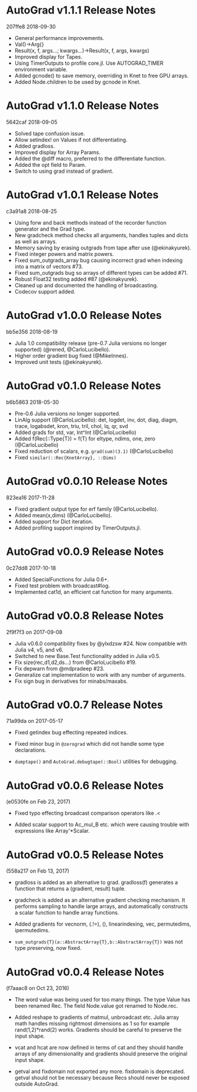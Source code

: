 AutoGrad v1.1.1 Release Notes
=============================
207ffe8 2018-09-30

* General performance improvements.
* Val()->Arg{}
* Result(x, f, args...; kwargs...)->Result(x, f, args, kwargs)
* Improved display for Tapes.
* Using TimerOutputs to profile core.jl. Use AUTOGRAD_TIMER environment variable.
* Added gcnode() to save memory, overriding in Knet to free GPU arrays.
* Added Node.children to be used by gcnode in Knet.


AutoGrad v1.1.0 Release Notes
=============================
5642caf 2018-09-05

* Solved tape confusion issue.
* Allow setindex! on Values if not differentiating.
* Added gradloss.
* Improved display for Array Params.
* Added the @diff macro, preferred to the differentiate function.
* Added the opt field to Param.
* Switch to using grad instead of gradient.

AutoGrad v1.0.1 Release Notes
=============================
c3a91a8 2018-08-25

* Using forw and back methods instead of the recorder function generator and the Grad type.
* New gradcheck method checks all arguments, handles tuples and dicts as well as arrays.
* Memory saving by erasing outgrads from tape after use (@ekinakyurek).
* Fixed integer powers and matrix powers.
* Fixed sum_outgrads_array bug causing incorrect grad when indexing into a matrix of vectors #73.
* Fixed sum_outgrads bug so arrays of different types can be added #71.
* Robust Float32 testing added #87 (@ekinakyurek).
* Cleaned up and documented the handling of broadcasting.
* Codecov support added.

AutoGrad v1.0.0 Release Notes
=============================
bb5e356 2018-08-19

* Julia 1.0 compatibility release (pre-0.7 Julia versions no longer supported) (@rened, @CarloLucibello).
* Higher order gradient bug fixed (@MikeInnes).
* Improved unit tests (@ekinakyurek).


AutoGrad v0.1.0 Release Notes
=============================
b6b5863 2018-05-30

* Pre-0.6 Julia versions no longer supported.
* LinAlg support (@CarloLucibello): det, logdet, inv, dot, diag, diagm, trace, logabsdet, kron, triu, tril, chol, lq, qr, svd
* Added grads for std, var, Int^Int (@CarloLucibello)
* Added f(Rec(::Type{T}) = f(T) for eltype, ndims, one, zero (@CarloLucibello)
* Fixed reduction of scalars, e.g. `grad(sum)(3.1)` (@CarloLucibello)
* Fixed `similar(::Rec{KnetArray}, ::Dims)`


AutoGrad v0.0.10 Release Notes
==============================
823ea16 2017-11-28

* Fixed gradient output type for erf family (@CarloLucibello).
* Added mean(x,dims) (@CarloLucibello).
* Added support for Dict iteration.
* Added profiling support inspired by TimerOutputs.jl.


AutoGrad v0.0.9 Release Notes
=============================
0c27dd8 2017-10-18

* Added SpecialFunctions for Julia 0.6+.
* Fixed test problem with broadcast#log.
* Implemented cat1d, an efficient cat function for many arguments.


AutoGrad v0.0.8 Release Notes
=============================
2f9f7f3 on 2017-09-08

* Julia v0.6.0 compatibility fixes by @ylxdzsw #24.  Now compatible with Julia v4, v5, and v6.
* Switched to new Base.Test functionality added in Julia v0.5.
* Fix size(rec,d1,d2,ds...) from @CarloLucibello #19.
* Fix depwarn from @mdpradeep #23.
* Generalize cat implementation to work with any number of arguments.
* Fix sign bug in derivatives for minabs/maxabs.


AutoGrad v0.0.7 Release Notes
=============================
71a99da on 2017-05-17

* Fixed getindex bug effecting repeated indices.

* Fixed minor bug in `@zerograd` which did not handle some type
  declarations.

* `dumptape()` and `AutoGrad.debugtape(::Bool)` utilities for
  debugging.

AutoGrad v0.0.6 Release Notes
=============================
(e0530fe  on Feb 23, 2017)

* Fixed typo effecting broadcast comparison operators like .<

* Added scalar support to Ac_mul_B etc. which were causing trouble
  with expressions like Array'*Scalar.

AutoGrad v0.0.5 Release Notes
=============================
(558a217 on Feb 13, 2017)

* gradloss is added as an alternative to grad.  gradloss(f) generates
  a function that returns a (gradient, result) tuple.

* gradcheck is added as an alternative gradient checking mechanism. It
  performs sampling to handle large arrays, and automatically
  constructs a scalar function to handle array functions.

* Added gradients for vecnorm, (.!=), (\), linearindexing, vec,
  permutedims, ipermutedims.

* `sum_outgrads{T}(a::AbstractArray{T},b::AbstractArray{T})` was not
  type preserving, now fixed.


AutoGrad v0.0.4 Release Notes
=============================
(f7aaac8 on Oct 23, 2016)

* The word value was being used for too many things.  The type Value
  has been renamed Rec.  The field Node.value got renamed to Node.rec.

* Added reshape to gradients of matmul, unbroadcast etc.  Julia array
  math handles missing rightmost dimensions as 1 so for example
  rand(1,2)*rand(2) works.  Gradients should be careful to preserve
  the input shape.

* vcat and hcat are now defined in terms of cat and they should handle
  arrays of any dimensionality and gradients should preserve the
  original input shape.

* getval and fixdomain not exported any more.  fixdomain is
  deprecated.  getval should not be necessary because Recs should
  never be exposed outside AutoGrad.



